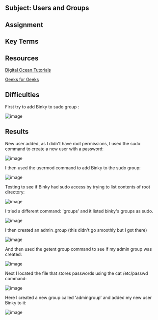 ##  Subject: Users and Groups

##  Assignment

##  Key Terms

##  Resources

[Digital Ocean Tutorials](https://www.digitalocean.com/community/tutorials/how-to-create-a-new-sudo-enabled-user-on-ubuntu)

[Geeks for Geeks](https://www.geeksforgeeks.org/how-to-check-the-groups-a-user-belongs-to-in-linux/)


##  Difficulties

First try to add Binky to sudo group :

![image](https://github.com/techgrounds/cloud-assignments-E28MS/assets/151161141/dead0c4c-f06f-4b58-ae4d-26864f724e26)


##  Results

New user added, as I didn't have root permissions, I used the sudo command to create a new user with a password:

![image](https://github.com/techgrounds/cloud-assignments-E28MS/assets/151161141/6a9eada0-7cd3-44ae-8e61-0074d45f7d56)

I then used the usermod command to add Binky to the sudo group:

![image](https://github.com/techgrounds/cloud-assignments-E28MS/assets/151161141/dff24137-76e2-42be-8844-3821984c90aa)

Testing to see if Binky had sudo access by trying to list contents of root directory:

![image](https://github.com/techgrounds/cloud-assignments-E28MS/assets/151161141/61b07143-9116-4bac-baf2-006a03d3ddd2)

I tried a different command: 'groups' and it listed binky's groups as sudo.  

![image](https://github.com/techgrounds/cloud-assignments-E28MS/assets/151161141/960e72f2-d6ba-403e-9f49-2d72ef720fb4)

I then created an admin_group (this didn't go smoothly but I got there)

![image](https://github.com/techgrounds/cloud-assignments-E28MS/assets/151161141/0f33778d-00b6-4f5c-a766-e2660dd7686c)


And then used the getent group command to see if my admin group was created:

![image](https://github.com/techgrounds/cloud-assignments-E28MS/assets/151161141/920f5eda-5038-4c26-8b0d-eb3c9e0222f4)

Next I located the file that stores passwords using the cat /etc/passwd command:

![image](https://github.com/techgrounds/cloud-assignments-E28MS/assets/151161141/aae561b3-7f11-43c2-a270-91b49f5442cf)

Here I created a new group called 'admingroup' and added my new user Binky to it:

![image](https://github.com/techgrounds/cloud-assignments-E28MS/assets/151161141/2bd9d26b-2582-4eea-a444-83b7c582e004)










